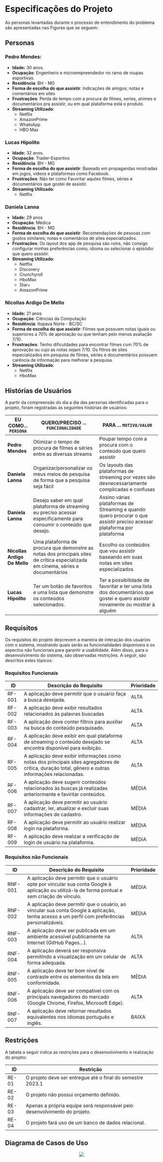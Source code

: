 # Especificações do Projeto

As personas levantadas durante o processo de entendimento do problema são apresentadas nas Figuras que se seguem:


## Personas

### Pedro Mendes:
* <b>Idade:</b> 30 anos. 
* <b>Ocupação</b>: Engenheiro e microempreendedor no ramo de roupas esportivas.
* <b>Residência</b>: BH - MG
* <b>Forma de escolha do que assistir</b>: Indicações de amigos; notas e comentários em sites
* <b>Frustrações</b>: Perda de tempo com a procura de filmes, series, animes e documentários pra assistir, ou em qual plataforma está o produto.
* <b>Streaming Utilizado</b>:
  - Netflix 
  - AmazonPrime 
  - WhatsApp 
  - HBO Max 

### Lucas Hipolito
* <b>Idade:</b> 32 anos. 
* <b>Ocupação</b>: Trader-Esportivo
* <b>Residência</b>: BH - MG
* <b>Forma de escolha do que assistir</b>: Baseado em propagandas mostradas em jogos, videos e plataformas como Facebook.
* <b>Frustrações</b>: Não ter como Favoritar aquiles filmes, séries e documentários que gostei de assistir.
* <b>Streaming Utilizado</b>:
  - Netflix 

### Daniela Lanna
* <b>Idade:</b> 29 anos
* <b>Ocupação</b>: Médica
* <b>Residência</b>: BH - MG
* <b>Forma de escolha do que assistir</b>: Recomendações de pessoas com gostos similares; notas e comentários de sites especializados.
* <b>Frustrações</b>: Os layout dos app de pesquisa são ruins, não consigo configurar minhas preferências como, idioma ou selecionar o episódio que quero assistir.
* <b>Streaming Utilizado</b>:
  - Netflix 
  - Discovery
  - Crunchyroll
  - HboMax
  - Star+
  - AmazonPrime
  

### Nicollas Ardigo De Mello
* <b>Idade:</b> 21 anos
* <b>Ocupação</b>: Ciências da Computação
* <b>Residência</b>: Itopava Norte - BC/SC
* <b>Forma de escolha do que assistir</b>: Filmes que possuem notas iguais ou superiores a 70% de aprovação ou que tenham pelo menos avaliação 7/10.
* <b>Frustrações</b>: Tenho dificuldades para encontrar filmes com 70% de aprovação ou cujo as notas sejam 7/10.
Os filtros de sites especializados em pesquisa de filmes, séries e documentários  possuem carência de informação para melhorar a pesquisa.
* <b>Streaming Utilizado</b>:
  - Netflix 
  - HboMax


## Histórias de Usuários

A partir da compreensão do dia a dia das personas identificadas para o projeto, foram registradas as seguintes histórias de usuários:

|EU COMO... `PERSONA`| QUERO/PRECISO ... `FUNCIONALIDADE` |PARA ... `MOTIVO/VALOR`                 |
|--------------------|------------------------------------|----------------------------------------|
|<b>Pedro Mendes</b>  | Otimizar o tempo de procura de filmes e séries entre as diversas streams | Poupar tempo com a procura com o conteúdo que quero assistir                |
|<b>Daniela Lanna</b>  | Organizar/personalizar os meus meios de pesquisa de forma que a pesquisa seja fácil | Os layouts das plataformas de streaming por vezes são desnecessariamente complicadas e confusas               |
|<b>Daniela Lanna</b>  | Desejo saber em qual plataforma de streaming eu preciso acessar especificamente para consumir o conteúdo que desejo. | Assino várias plataformas de Streaming e quando quero procurar o que assistir preciso acessar plataforma por plataforma|
|<b>Nicollas Ardigo De Mello</b>  | Uma plataforma de procura que demonstre as notas dos principais sites de crítica especializada em cinema, séries e documentários | Escolho os conteúdos que vou assistir baseando em suas notas em sites especializados               |
|<b>Lucas Hipolito</b>  | Ter um botão de favoritos e uma lista que demonstre os conteúdos  selecionados. |Ter a possibilidade de favoritar e ter uma lista dos documentários que gostei e quero assistir novamente ou mostrar à alguém               |

## Requisitos

Os requisitos do projeto descrevem a maneira de interação dos usuários com o sistema, mostrando quais serão as funcionalidades disponíveis e os aspectos não funcionais para garantir a usabilidade. Além disso, para o desenvolvimento do sistema, são observadas restrições. A seguir, são descritos estes tópicos:

### Requisitos Funcionais

|ID    | Descrição do Requisito  | Prioridade |
|------|-----------------------------------------|----|
|RF-001| A aplicação deve permitir que o usuário faça a busca desejada. | ALTA | 
|RF-002| A aplicação deve exibir resultados relacionados às palavras buscadas | ALTA |
|RF-003| A aplicação deve conter filtros para auxiliar na busca do conteúdo pesquisado. | ALTA |
|RF-004| A aplicação deve exibir em qual plataforma de streaming o conteúdo desejado se encontra disponível para exibição. | ALTA |
|RF-005| A aplicação deve exibir informações como notas dos principais sites agregadores de crítica, duração total, gênero e outras informações relacionadas. | ALTA |
|RF-006| A aplicação deve sugerir conteúdos relacionados às buscas já realizadas anteriormente e faviritar conteúdos. | MÉDIA |
|RF-007| A aplicação deve permitir ao usuário cadastrar, ler, atualizar e excluir suas informações de cadastro. | MÉDIA |
|RF-008| A aplicação deve permitir ao usuário realizar login na plataforma. | MÉDIA |
|RF-009| A aplicação deve realizar a verificação de login de usuário na plataforma. | MÉDIA |

### Requisitos não Funcionais

|ID     | Descrição do Requisito  |Prioridade |
|-------|-------------------------|----|
|RNF-001| A aplicação deve permitir que o usuário opte por vincular sua conta Google à aplicação ou utilizá-la de forma pontual e sem criação de vínculo. | MÉDIA | 
|RNF-002| A aplicação deve permitir que o usuário, ao vincular sua conta Google à aplicação, tenha acesso a um perfil com preferências personalizáveis. |  MÉDIA | 
|RNF-003| A aplicação deve ser publicada em um ambiente acessível publicamente na Internet (GitHub Pages…). |  ALTA | 
|RNF-004| A aplicação deverá ser responsiva permitindo a visualização em um celular de forma adequada. |  ALTA |
|RNF-005| A aplicação deve ter bom nível de contraste entre os elementos da tela em conformidade. |  MÉDIA |
|RNF-006| A aplicação deve ser compatível com os principais navegadores do mercado (Google Chrome, Firefox, Microsoft Edge). |  ALTA |
|RNF-007| A aplicação deve retornar resultados equivalentes nos idiomas português e inglês. |  BAIXA |

## Restrições

A tabela a seguir indica as restrições para o desenvolvimento e realização do projeto:

|ID| Restrição                                             |
|--|-------------------------------------------------------|
|RE-01| O projeto deve ser entregue até o final do semestre 2023.1 |
|RE-02| O projeto não possui orçamento definido. |
|RE-03| Apenas a própria equipe será responsável pelo desenvolvimento do projeto. |
|RE-04| O projeto fará uso de um banco de dados relacional. |

## Diagrama de Casos de Uso

<p align = "center">
<img src="img/DiagramaCasosUso.png" />
</p>
